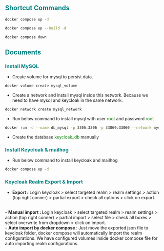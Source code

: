 ## <span style="color:Teal">Shortcut Commands</span>
```bash
docker compose up -d
```
```bash
docker compose up --build -d
```
```bash
docker compose down
```

## <span style="color:Teal">Documents</span>

### <span style="color:Teal">Install MySQL</span>

- Create volume for mysql to persist data.
```bash
docker volume create mysql_volume
```

- Create a network and install mysql inside this network. Because we need to have mysql and keycloak in the same network.
```bash
docker network create mysql_network
```

- Run below command to install mysql with user <span style="color:Green">root</span> and password <span style="color:Green">root</span>
```bash
docker run -d --name db_mysql -p 3306:3306 -p 33060:33060 --network mysql_network -v mysql_volume:/var/lib/mysql -e MYSQL_ROOT_PASSWORD=root --restart=always mysql
```

- Create the database <span style="color:Green">keycloak_db</span> manually

### <span style="color:Teal">Install Keycloak & mailhog</span>
- Run below command to install keycloak and mailhog
```bash
docker compose up -d
```
 
### <span style="color:Teal">Keycloak Realm Export & Import</span>
- <strong>Export : </strong> Login keycloak > select targeted realm > realm settings > action (top right conner) > partial export > check all options > click on export.     
<br>
- <strong>Manual import : </strong> Login keycloak > select targeted realm > realm settings > action (top right conner) > partial import > select file > check all boxes > select overwrite from dropdown > click on import.   
<br>
- <strong>Auto import by docker compose : </strong> Just move the exported json file to keycloak folder, docker compose will automatically import the realm configurations.
  We have configured volumes inside docker compose file for auto importing realm configurations.